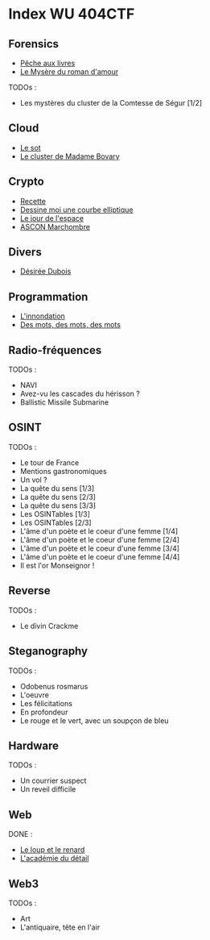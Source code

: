 # Index WU 404CTF

## Forensics

- [Pêche aux livres](./Forensics/peche_aux_livres.md)
- [Le Mysère du roman d'amour](./Forensics/le_mystere_du_roman_d'amour.md)

TODOs :

- Les mystères du cluster de la Comtesse de Ségur [1/2]

## Cloud

- [Le sot](./Cloud/le_sot.md)
- [Le cluster de Madame Bovary](./Cloud/le_cluster_de_madame_bovary.md)

## Crypto

- [Recette](./Crypto/recette.md)
- [Dessine moi une courbe elliptique](./Crypto/dessine_moi_une_courbe_elliptique.md)
- [Le jour de l'espace](./Crypto/le_jour_de_l_espace.md)
- [ASCON Marchombre](./Crypto/ascon_marchombre.md)

## Divers

- [Désirée Dubois](./Divers/desiree_dubois.md)

## Programmation

- [L'innondation](./Programmation/l_innondation.md)
- [Des mots, des mots, des mots](./Programmation/des_mots_des_mots_des_mots.md)

## Radio-fréquences

TODOs :

- NAVI
- Avez-vu les cascades du hérisson ?
- Ballistic Missile Submarine

## OSINT

TODOs :

- Le tour de France
- Mentions gastronomiques
- Un vol ?
- La quête du sens [1/3]
- La quête du sens [2/3]
- La quête du sens [3/3]
- Les OSINTables [1/3]
- Les OSINTables [2/3]
- L'âme d'un poète et le coeur d'une femme [1/4]
- L'âme d'un poète et le coeur d'une femme [2/4]
- L'âme d'un poète et le coeur d'une femme [3/4]
- L'âme d'un poète et le coeur d'une femme [4/4]
- Il est l'or Monseignor !

## Reverse

TODOs :

- Le divin Crackme

## Steganography

TODOs :

- Odobenus rosmarus
- L'oeuvre
- Les félicitations
- En profondeur
- Le rouge et le vert, avec un soupçon de bleu

## Hardware

TODOs :

- Un courrier suspect
- Un reveil difficile

## Web

DONE :

- [Le loup et le renard](./Web/le_loup_et_le_renard.md)
- [L'académie du détail](./Web/l_academie_du_detail.md)

## Web3

TODOs :

- Art
- L'antiquaire, tête en l'air